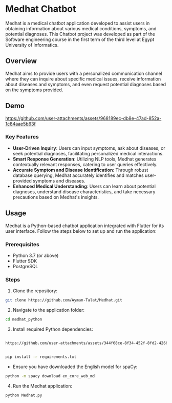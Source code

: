 # Medhat Chatbot

Medhat is a medical chatbot application developed to assist users in obtaining information about various medical conditions, symptoms, and potential diagnoses. This Chatbot project was developed as part of the Software engineering course in the first term of the third level at Egypt University of Informatics.

## Overview

Medhat aims to provide users with a personalized communication channel where they can inquire about specific medical issues, receive information about diseases and symptoms, and even request potential diagnoses based on the symptoms provided.

## Demo
https://github.com/user-attachments/assets/968189ec-db8e-47ad-852a-1c84aae5b63f

### Key Features

- **User-Driven Inquiry**: Users can input symptoms, ask about diseases, or seek potential diagnoses, facilitating personalized medical interactions.
- **Smart Response Generation**: Utilizing NLP tools, Medhat generates contextually relevant responses, catering to user queries effectively.
- **Accurate Symptom and Disease Identification**: Through robust database querying, Medhat accurately identifies and matches user-provided symptoms and diseases.
- **Enhanced Medical Understanding**: Users can learn about potential diagnoses, understand disease characteristics, and take necessary precautions based on Medhat's insights.

## Usage

Medhat is a Python-based chatbot application integrated with Flutter for its user interface. Follow the steps below to set up and run the application:

### Prerequisites

- Python 3.7 (or above)
- Flutter SDK
- PostgreSQL

### Steps

1. Clone the repository:
  ```bash
  git clone https://github.com/Ayman-Talat/Medhat.git
  ```
2. Navigate to the application folder:
  ```bash
  cd medhat_python
  ```
3. Install required Python dependencies:
  ```bash

https://github.com/user-attachments/assets/344f68ce-8f34-452f-8fd2-42668ea2ec7e


  pip install -r requirements.txt
  ```
  - Ensure you have downloaded the English model for spaCy:
  ```bash
  python -m spacy download en_core_web_md
  ```
4. Run the Medhat application:
  ```bash
  python Medhat.py
  ```
